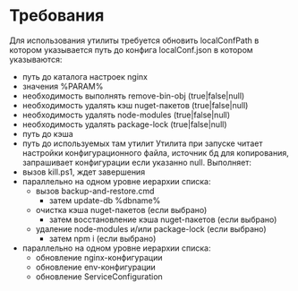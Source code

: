 # Требования
Для использования утилиты требуется обновить localConfPath в котором указывается путь до конфига localConf.json в котором указываются:</a>
- путь до каталога настроек nginx
- значения %PARAM%
- необходимость выполнять remove-bin-obj (true|false|null)
- необходимость удалять кэш nuget-пакетов (true|false|null)
- необходимость удалять node-modules (true|false|null)
- необходимость удалять package-lock (true|false|null)
- путь до кэша
- путь до используемых там утилит
Утилита при запуске читает настройки конфигурационного файла, источник бд для копирования, запрашивает конфигурации если указанно null.
Выполняет:
- вызов kill.ps1, ждет завершения
- параллельно на одном уровне иерархии списка:
    - вызов backup-and-restore.cmd
      - затем update-db %dbname%
    - очистка кэша nuget-пакетов (если выбрано)
      - затем восстановление кэша nuget-пакетов (если выбрано)
    - удаление node-modules и/или package-lock (если выбрано)
      - затем npm i (если выбрано)
- параллельно на одном уровне иерархии списка:
    - обновление nginx-конфигурации
    - обновление env-конфигурации
    - обновление ServiceConfiguration 
